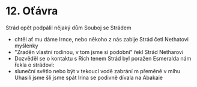# 12. Oťávra
Strád opět podpálil nějaký dům
Souboj se Strádem
- chtěl ať mu dáme Irnce, nebo někoho z nás zabije
Strád četl Nethatovi myšlenky
- "Zraděn vlastní rodinou, v tom jsme si podobní" řekl Strád Netharovi
- Dozvěděl se o kontaktu s Rich tenem
Strád byl poražen
Esmeralda nám řekla o strádovi: 
- sluneční světlo nebo být v tekoucí vodě zabrání m přeměně v mlhu
Uhasili jsme
šli jsme spát
Irina se podivně dívala na Abakaie